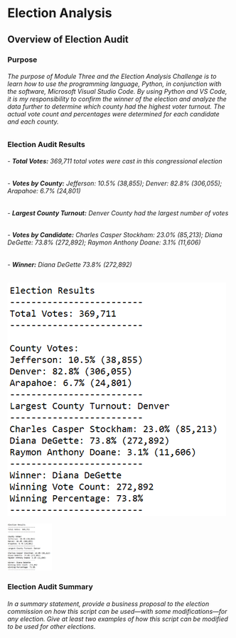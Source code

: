 # Election Analysis

## Overview of Election Audit

### Purpose

###### The purpose of Module Three and the Election Analysis Challenge is to learn how to use the programming language, Python, in conjunction with the software, Microsoft Visual Studio Code.  By using Python and VS Code, it is my responsibility to confirm the winner of the election and analyze the data further to determine which county had the highest voter turnout.  The actual vote count and percentages were determined for each candidate and each county.  

### Election Audit Results

###### - **Total Votes:** 369,711 total votes were cast in this congressional election
###### - **Votes by County:** Jefferson: 10.5% (38,855); Denver: 82.8% (306,055); Arapahoe: 6.7% (24,801)
###### - **Largest County Turnout:** Denver County had the largest number of votes
###### - **Votes by Candidate:** Charles Casper Stockham: 23.0% (85,213); Diana DeGette: 73.8% (272,892); Raymon Anthony Doane: 3.1% (11,606)
###### - **Winner:** Diana DeGette 73.8% (272,892)


![](Resources/Election_Results.PNG)


<img src="Resources/Election_Results.PNG" width="100">


### Election Audit Summary

###### In a summary statement, provide a business proposal to the election commission on how this script can be used—with some modifications—for any election. Give at least two examples of how this script can be modified to be used for other elections.	